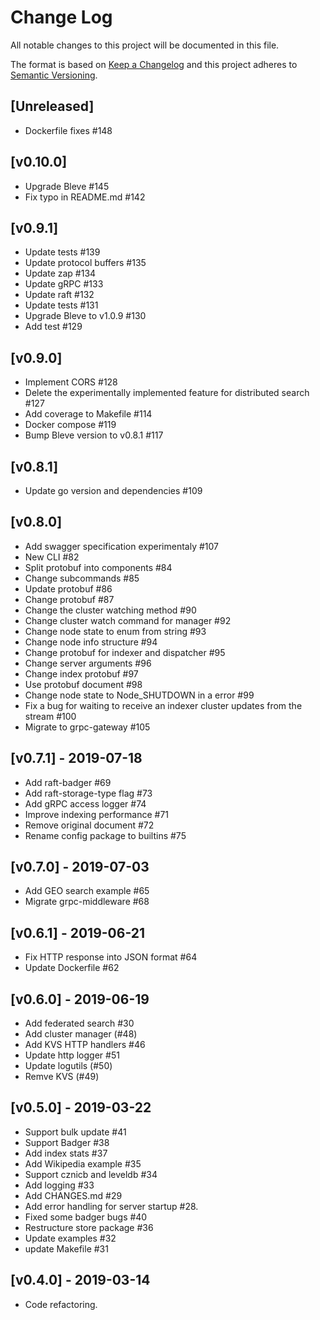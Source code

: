 # Change Log

All notable changes to this project will be documented in this file.

The format is based on [Keep a Changelog](http://keepachangelog.com/)
and this project adheres to [Semantic Versioning](http://semver.org/).

## [Unreleased]
- Dockerfile fixes #148

## [v0.10.0]
- Upgrade Bleve #145
- Fix typo in README.md #142

## [v0.9.1]

- Update tests #139
- Update protocol buffers #135
- Update zap #134
- Update gRPC #133
- Update raft #132
- Update tests #131
- Upgrade Bleve to v1.0.9 #130
- Add test #129

## [v0.9.0]

- Implement CORS #128
- Delete the experimentally implemented feature for distributed search #127
- Add coverage to Makefile #114
- Docker compose #119
- Bump Bleve version to v0.8.1 #117


## [v0.8.1]

- Update go version and dependencies #109


## [v0.8.0]

- Add swagger specification experimentaly #107
- New CLI #82
- Split protobuf into components #84
- Change subcommands #85
- Update protobuf #86
- Change protobuf #87
- Change the cluster watching method #90
- Change cluster watch command for manager #92
- Change node state to enum from string #93
- Change node info structure #94
- Change protobuf for indexer and dispatcher #95
- Change server arguments #96
- Change index protobuf #97
- Use protobuf document #98
- Change node state to Node_SHUTDOWN in a error #99
- Fix a bug for waiting to receive an indexer cluster updates from the stream #100
- Migrate to grpc-gateway #105


## [v0.7.1] - 2019-07-18

- Add raft-badger #69
- Add raft-storage-type flag #73
- Add gRPC access logger #74
- Improve indexing performance #71
- Remove original document #72
- Rename config package to builtins #75


## [v0.7.0] - 2019-07-03

- Add GEO search example #65
- Migrate grpc-middleware #68


## [v0.6.1] - 2019-06-21

- Fix HTTP response into JSON format #64
- Update Dockerfile #62


## [v0.6.0] - 2019-06-19

- Add federated search #30
- Add cluster manager (#48)
- Add KVS HTTP handlers #46
- Update http logger #51
- Update logutils (#50)
- Remve KVS (#49)


## [v0.5.0] - 2019-03-22

- Support bulk update #41
- Support Badger #38
- Add index stats #37
- Add Wikipedia example #35
- Support cznicb and leveldb #34
- Add logging #33
- Add CHANGES.md #29
- Add error handling for server startup #28.
- Fixed some badger bugs #40
- Restructure store package #36
- Update examples #32
- update Makefile #31


## [v0.4.0] - 2019-03-14

- Code refactoring.
